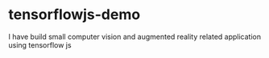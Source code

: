 # tensorflowjs-demo
I have build small computer vision and augmented reality related application using tensorflow js
